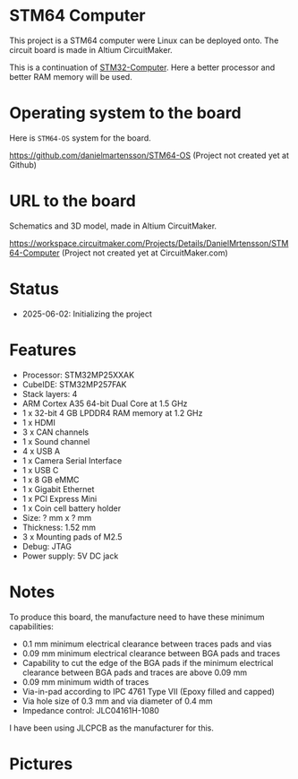 # STM64 Computer

This project is a STM64 computer were Linux can be deployed onto.
The circuit board is made in Altium CircuitMaker. 

This is a continuation of [STM32-Computer](https://github.com/DanielMartensson/STM32-Computer). 
Here a better processor and better RAM memory will be used.

# Operating system to the board

Here is `STM64-OS` system for the board.

https://github.com/danielmartensson/STM64-OS (Project not created yet at Github)

# URL to the board

Schematics and 3D model, made in Altium CircuitMaker.

https://workspace.circuitmaker.com/Projects/Details/DanielMrtensson/STM64-Computer (Project not created yet at CircuitMaker.com)

# Status

* 2025-06-02: Initializing the project

# Features

* Processor: STM32MP25XXAK
* CubeIDE: STM32MP257FAK
* Stack layers: 4
* ARM Cortex A35 64-bit Dual Core at 1.5 GHz
* 1 x 32-bit 4 GB LPDDR4 RAM memory at 1.2 GHz
* 1 x HDMI
* 3 x CAN channels
* 1 x Sound channel
* 4 x USB A
* 1 x Camera Serial Interface
* 1 x USB C
* 1 x 8 GB eMMC
* 1 x Gigabit Ethernet
* 1 x PCI Express Mini
* 1 x Coin cell battery holder
* Size: ? mm x ? mm
* Thickness: 1.52 mm
* 3 x Mounting pads of M2.5
* Debug: JTAG
* Power supply: 5V DC jack

# Notes

To produce this board, the manufacture need to have these minimum capabilities:

* 0.1 mm minimum electrical clearance between traces pads and vias
* 0.09 mm minimum electrical clearance between BGA pads and traces
* Capability to cut the edge of the BGA pads if the minimum electrical clearance between BGA pads and traces are above 0.09 mm
* 0.09 mm minimum width of traces
* Via-in-pad according to IPC 4761 Type VII (Epoxy filled and capped)
* Via hole size of 0.3 mm and via diameter of 0.4 mm
* Impedance control: JLC04161H-1080

I have been using JLCPCB as the manufacturer for this.

# Pictures

